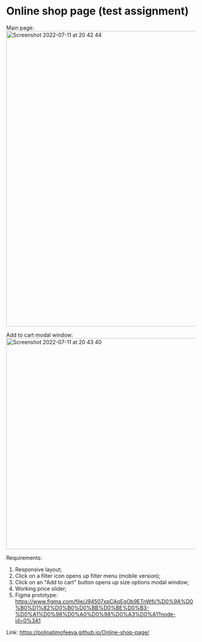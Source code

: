 # Online shop page (test assignment)

Main page:
<img width="785" alt="Screenshot 2022-07-11 at 20 42 44" src="https://user-images.githubusercontent.com/88159970/178325231-67e9c8a5-d0a6-48f2-b9fd-da1d013b0c13.png">

Add to cart modal window:
<img width="561" alt="Screenshot 2022-07-11 at 20 43 40" src="https://user-images.githubusercontent.com/88159970/178325362-e4088168-3fa7-46d2-a8dd-b55315802dc8.png">

Requirements: 
1. Responsive layout;
2. Click on a filter icon opens up filter menu (mobile version);
3. Click on an "Add to cart" button opens up size options modal window;
4. Working price slider;
5. Figma prototype: https://www.figma.com/file/J94507xpCAqEgOb9ETnWfi/%D0%9A%D0%B0%D1%82%D0%B0%D0%BB%D0%BE%D0%B3-%D0%A1%D0%98%D0%A0%D0%98%D0%A3%D0%A1?node-id=0%3A1 

Link: https://polinatimofeeva.github.io/Online-shop-page/ 
